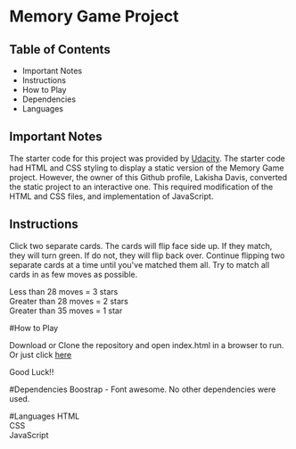 # Memory Game Project

## Table of Contents
* Important Notes
* Instructions
* How to Play
* Dependencies
* Languages

## Important Notes

The starter code for this project was provided by <a href="https://github.com/udacity/fend-project-memory-game">Udacity</a>. The starter code had HTML and CSS styling to display a static version of the Memory Game project. However, the owner of this Github profile, Lakisha Davis, converted the static project to an interactive one. This required modification of the HTML and CSS files, and implementation of JavaScript.

## Instructions

Click two separate cards. The cards will flip face side up. If they match, they will turn green. If do not, they will flip back over. Continue flipping two separate cards at a time until you've matched them all. Try to match all cards in as few moves as possible.

Less than 28 moves = 3 stars <br>
Greater than 28 moves = 2 stars <br>
Greater than 35 moves = 1 star <br>

#How to Play

Download or Clone the repository and open index.html in a browser to run. Or just click <a href="https://futurefbi07.github.io/">here</a>

Good Luck!!

#Dependencies
Boostrap - Font awesome. No other dependencies were used.

#Languages
HTML<br>
CSS<br>
JavaScript
